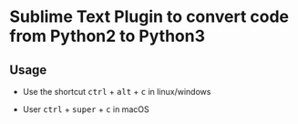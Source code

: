 # Sublime Text Plugin to convert code from Python2 to Python3

## Usage

* Use the shortcut <kbd>ctrl</kbd> + <kbd>alt</kbd> + <kbd>c</kbd> in linux/windows 

* User <kbd>ctrl</kbd> + <kbd>super</kbd> + <kbd>c</kbd> in macOS

